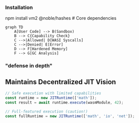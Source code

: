 ### Installation 
npm install vm2 @noble/hashes # Core dependencies

```mermaid
graph TD
    A[User Code] --> B(Sandbox)
    B --> C{Capability Check}
    C -->|Allowed| D[WASI Syscalls]
    C -->|Denied| E[Error]
    D --> F[Hardened Memory]
    F --> G[GC Analysis]
```

### "defense in depth" 
## Maintains Decentralized JIT Vision
```js
// Safe execution with limited capabilities
const runtime = new JITRuntime(['math']);
const result = await runtime.execute(wasmModule, 42);

// Full-featured execution (caution!)
const fullRuntime = new JITRuntime(['math', 'io', 'net']);
```